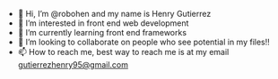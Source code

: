 - 👋 Hi, I’m @robohen and my name is Henry Gutierrez
- 👀 I’m interested in front end web development
- 🌱 I’m currently learning front end frameworks
- 💞️ I’m looking to collaborate on people who see potential in my files!!
- 📫 How to reach me, best way to reach me is at my email gutierrezhenry95@gmail.com

<!---
robohen/robohen is a ✨ special ✨ repository because its `README.md` (this file) appears on your GitHub profile.
You can click the Preview link to take a look at your changes.
--->
